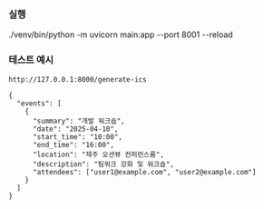 ### 실행

./venv/bin/python -m uvicorn main:app --port 8001 --reload

### 테스트 예시

```
http://127.0.0.1:8000/generate-ics
```

```
{
  "events": [
    {
      "summary": "개발 워크숍",
      "date": "2025-04-10",
      "start_time": "10:00",
      "end_time": "16:00",
      "location": "제주 오션뷰 컨퍼런스룸",
      "description": "팀워크 강화 및 워크숍",
      "attendees": ["user1@example.com", "user2@example.com"]
    }
  ]
}
```
